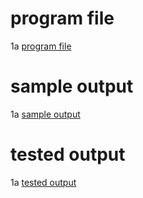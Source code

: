 # program file
1a [program file](FCFS_535.py.jpg)

# sample output
1a [sample output](FCFS_535.png.jpg)

# tested output
1a [tested output](FCFS_OUTPUT_535.png.jpg)
